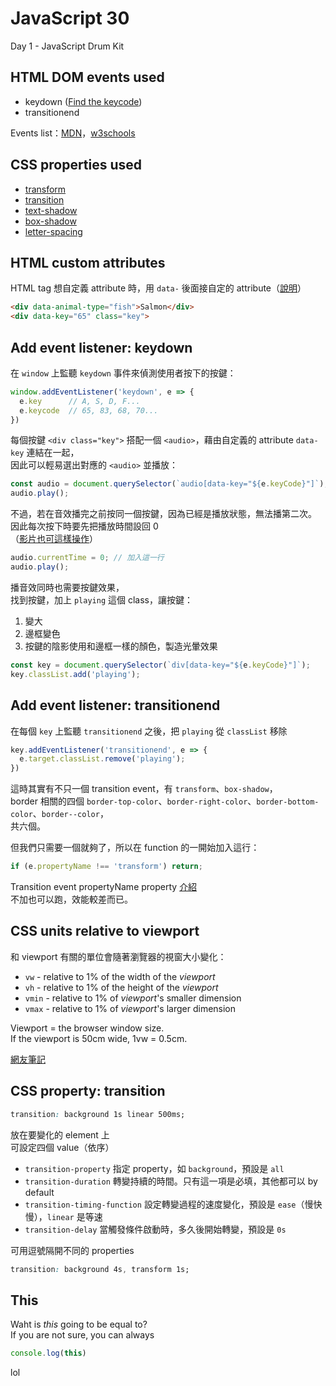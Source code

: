 # JavaScript 30

Day 1 - JavaScript Drum Kit


## HTML DOM events used

* keydown ([Find the keycode](http://keycode.info/))
* transitionend

Events list：[MDN](https://developer.mozilla.org/en-US/docs/Web/Events)，[w3schools](https://www.w3schools.com/jsref/dom_obj_event.asp)


## CSS properties used

* [transform](https://cssreference.io/property/transform/)
* [transition](https://cssreference.io/property/transition/)
* [text-shadow](https://cssreference.io/property/text-shadow/)
* [box-shadow](https://cssreference.io/property/box-shadow/)
* [letter-spacing](https://cssreference.io/property/letter-spacing/)


## HTML custom attributes

HTML tag 想自定義 attribute 時，用 `data-` 後面接自定的 attribute（[說明](https://www.w3schools.com/tags/att_global_data.asp)）
```html
<div data-animal-type="fish">Salmon</div>
<div data-key="65" class="key">
```


## Add event listener: keydown

在 `window` 上監聽 `keydown` 事件來偵測使用者按下的按鍵：  
```js
window.addEventListener('keydown', e => {
  e.key      // A, S, D, F...
  e.keycode  // 65, 83, 68, 70...
})
```
每個按鍵 `<div class="key">` 搭配一個 `<audio>`，藉由自定義的 attribute `data-key` 連結在一起，  
因此可以輕易選出對應的 `<audio>` 並播放：
```js
const audio = document.querySelector(`audio[data-key="${e.keyCode}"]`);
audio.play();
```

不過，若在音效播完之前按同一個按鍵，因為已經是播放狀態，無法播第二次。  
因此每次按下時要先把播放時間設回 0   
（[影片也可這樣操作](https://www.w3schools.com/tags/av_prop_currenttime.asp)）
```js
audio.currentTime = 0; // 加入這一行
audio.play();
```

播音效同時也需要按鍵效果，  
找到按鍵，加上 `playing` 這個 class，讓按鍵：  
1. 變大
2. 邊框變色
3. 按鍵的陰影使用和邊框一樣的顏色，製造光暈效果
```js
const key = document.querySelector(`div[data-key="${e.keyCode}"]`);
key.classList.add('playing');
```


## Add event listener: transitionend

在每個 `key` 上監聽 `transitionend` 之後，把 `playing` 從 `classList` 移除
```js
key.addEventListener('transitionend', e => {
  e.target.classList.remove('playing');
})
```
這時其實有不只一個 transition event，有 `transform`、`box-shadow`，  
border 相關的四個 `border-top-color`、`border-right-color`、`border-bottom-color`、`border--color`，  
共六個。  
  
但我們只需要一個就夠了，所以在 function 的一開始加入這行：
```js
if (e.propertyName !== 'transform') return;
```
Transition event propertyName property [介紹](https://www.w3schools.com/jsref/event_transition_propertyName.asp)  
不加也可以跑，效能較差而已。


## CSS units relative to viewport

和 viewport 有關的單位會隨著瀏覽器的視窗大小變化：

* `vw` - relative to 1% of the width of the *viewport*
* `vh` - relative to 1% of the height of the *viewport*
* `vmin` - relative to 1% of *viewport*'s smaller dimension	
* `vmax` - relative to 1% of *viewport*'s larger dimension

Viewport = the browser window size.  
If the viewport is 50cm wide, 1vw = 0.5cm.  
  
[網友筆記](https://pjchender.blogspot.com/2015/04/css-3vh-vw.html)


## CSS property: transition

```css
transition: background 1s linear 500ms;
```
放在要變化的 element 上  
可設定四個 value（依序）
* `transition-property` 指定 property，如 `background`，預設是 `all`
* `transition-duration` 轉變持續的時間。只有這一項是必填，其他都可以 by default
* `transition-timing-function` 設定轉變過程的速度變化，預設是 `ease`（慢快慢），`linear` 是等速
* `transition-delay` 當觸發條件啟動時，多久後開始轉變，預設是 `0s`

可用逗號隔開不同的 properties
```css
transition: background 4s, transform 1s;
```

## This

Waht is *this* going to be equal to?  
If you are not sure, you can always
```js
console.log(this)
```
lol
